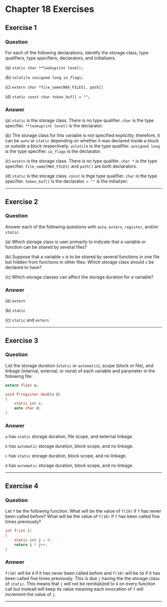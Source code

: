 # Chapter 18 Exercises #

## Exercise 1 ##

### **Question** ##

For each of the following declarations, identify the storage class, type qualifiers, type specifiers, declarators, and initializers.

(a) `static char **lookup(int level);`

(b) `volatile unsigned long io_flags;`

(c) `extern char *file_name[MAX_FILES], path[]`

(d) `static const char token_buf[] = "";`

### **Answer**  ###

(a) `static` is the storage class. There is no type qualifier. `char` is the type specifier. `**lookup(int level)` is the declarator.

(b) The storage class for this variable is not specified explicitly; therefore, it can be `auto` or `static` depending on whether it was declared inside a block or outside a block respectively. `volatile` is the type qualifier. `unsigned long` is the type specifier. `io_flags` is the declarator.

(c) `extern` is the storage class. There is no type qualifer. `char *` is the type specifier. `file_name[MAX_FILES]` and `path[]` are both declarators.

(d) `static` is the storage class. `const` is thge type qualifier. `char` is the type specifier. `token_buf[]` is the declarator. `= ""` is the initializer.

---

## Exercise 2 ##

### **Question** ##

Answer each of the following questions with `auto`, `extern`, `register`, and/or `static`.

(a) Which storage class is user primarily to indicate that a variable or function can be shared by several files?

(b) Suppose that a variable `x` is to be shared by several functions in one file but hidden from functions in other files. Which storage class should `x` be declared to have?

(c) Which storage classes can affect the storage duration for a variable?

### **Answer**  ###

(a) `extern`

(b) `static`

(c) `static` and `extern`

---

## Exercise 3 ##

### **Question** ##

List the storage duration (`static` or `automatic`), scope (block or file), and linkage (internal, external, or none) of each variable and parameter in the following file:

```C
extern float a;

void f(register double b)
{
    static int c;
    auto char d;
}
```

### **Answer**  ###

`a` has `static` storage duration, file scope, and external linkage.

`b` has `automatic` storage duration, block scope, and no linkage.

`c` has `static` storage duration, block scope, and no linkage.

`d` has `automatic` storage duration, block scope, and no linkage.

---

## Exercise 4 ##

### **Question** ##

Let `f` be the following function. What will be the value of `f(10)` if `f` has never been called before? What will be the value of `f(10)` if `f` has been called five times previously?

```C
int f(int i)
{
    static int j = 0;
    return i * j++;
}
```

### **Answer**  ###

`f(10)` will be `0` if it has never been called before and `f(10)` will be `50` if it has been called five times previously. This is due `j` having the the storage class of `static`. This means that `j` will not be reinitialized to `0` on every function call but instead will keep its value meaning each invocation of `f` will increment the value of `j`. 

---